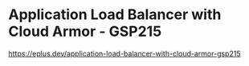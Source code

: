 # Application Load Balancer with Cloud Armor - GSP215

<https://eplus.dev/application-load-balancer-with-cloud-armor-gsp215>